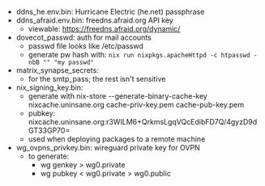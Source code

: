 - ddns_he.env.bin: Hurricane Electric (he.net) passphrase
- ddns_afraid.env.bin: freedns.afraid.org API key
    - viewable: <https://freedns.afraid.org/dynamic/>
- dovecot_passwd: auth for mail accounts
    - passwd file looks like /etc/passwd
    - generate pw hash with: `nix run nixpkgs.apacheHttpd -c htpasswd -nbB "" "my passwd"`
- matrix_synapse_secrets:
    - for the smtp_pass; the rest isn't sensitive
- nix_signing_key.bin:
    - generate with nix-store --generate-binary-cache-key nixcache.uninsane.org cache-priv-key.pem cache-pub-key.pem
    - pubkey: nixcache.uninsane.org:r3WILM6+QrkmsLgqVQcEdibFD7Q/4gyzD9dGT33GP70=
    - used when deploying packages to a remote machine
- wg_ovpns_privkey.bin: wireguard private key for OVPN
    - to generate:
        - wg genkey > wg0.private
        - wg pubkey < wg0.private > wg0.public
